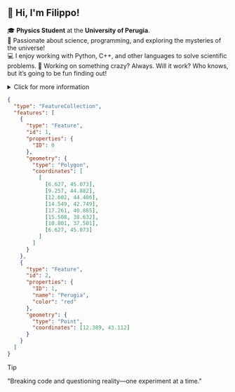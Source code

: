 ## 👋 Hi, I'm Filippo!

🎓 **Physics Student** at the **University of Perugia**.  
🔭 Passionate about science, programming, and exploring the mysteries of the universe!  
💻 I enjoy working with Python, C++, and other languages to solve scientific problems.
🔬 Working on something crazy? Always. Will it work? Who knows, but it’s going to be fun finding out!  

<details>
  <summary>Click for more information</summary>
  <ul>
    <li>Nothing</li>
    <li>Nothing</li>
    <li>Nothing</li>
  </ul>
</details>

```geojson
{
  "type": "FeatureCollection",
  "features": [
    {
      "type": "Feature",
      "id": 1,
      "properties": {
        "ID": 0
      },
      "geometry": {
        "type": "Polygon",
        "coordinates": [
          [
            [6.627, 45.073],  
            [9.257, 44.882],  
            [12.602, 44.406], 
            [14.549, 42.749],
            [17.261, 40.865],
            [15.508, 38.632],
            [10.801, 37.501], 
            [6.627, 45.073] 
          ]
        ]
      }
    },
    {
      "type": "Feature",
      "id": 2,
      "properties": {
        "ID": 1,
        "name": "Perugia",
        "color": "red"
      },
      "geometry": {
        "type": "Point",
        "coordinates": [12.389, 43.112]
      }
    }
  ]
}

```


> [!TIP]
> "Breaking code and questioning reality—one experiment at a time."
<!--
**filippo-tintori/filippo-tintori** is a ✨ _special_ ✨ repository because its `README.md` (this file) appears on your GitHub profile.

Here are some ideas to get you started:

- 🔭 I’m currently working on ...
- 🌱 I’m currently learning ...
- 👯 I’m looking to collaborate on ...
- 🤔 I’m looking for help with ...
- 💬 Ask me about ...
- 📫 How to reach me: ...
- 😄 Pronouns: ...
- ⚡ Fun fact: ...
-->

